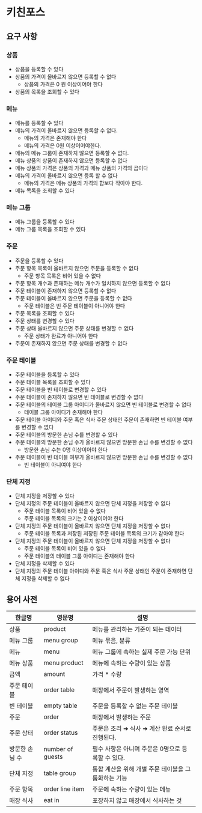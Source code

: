 # 키친포스

## 요구 사항

### 상품

- 상품을 등록할 수 있다
- 상품의 가격이 올바르지 않으면 등록할 수 없다
    - 상품의 가격은 0 원 이상이어야 한다
- 상품의 목록을 조회할 수 있다

### 메뉴

- 메뉴를 등록할 수 있다
- 메뉴의 가격이 올바르지 않으면 등록할 수 없다.
    - 메뉴의 가격은 존재해야 한다
    - 메뉴의 가격은 0원 이상이어야한다.
- 메뉴의 메뉴 그룹이 존재하지 않으면 등록할 수 없다.
- 메뉴 상품의 상품이 존재하지 않으면 등록할 수 없다
- 메뉴 상품의 가격은 상품의 가격과 메뉴 상품의 가격의 곱이다
- 메뉴의 가격이 올바르지 않으면 등록 할 수 없다
    - 메뉴의 가격은 메뉴 상품의 가격의 합보다 작아야 한다.
- 메뉴 목록을 조회할 수 있다

### 메뉴 그룹

- 메뉴 그룹을 등록할 수 있다
- 메뉴 그룹 목록을 조회할 수 있다

### 주문

- 주문을 등록할 수 있다
- 주문 항목 목록이 올바르지 않으면 주문을 등록할 수 없다
    - 주문 항목 목록은 비어 있을 수 없다
- 주문 항목 개수과 존재하는 메뉴 개수가 일치하지 않으면 등록할 수 없다
- 주문 테이블이 존재하지 않으면 등록할 수 없다
- 주문 테이블이 올바르지 않으면 주문을 등록할 수 없다
    - 주문 테이블은 빈 주문 테이블이 아니어야 한다
- 주문 목록을 조회할 수 있다
- 주문 상태를 변경할 수 있다
- 주문 상태 올바르지 않으면 주문 상태를 변경할 수 없다
    - 주문 상태가 완료가 아니어야 한다
- 주문이 존재하지 않으면 주문 상태를 변경할 수 없다

### 주문 테이블

- 주문 테이블을 등록할 수 있다
- 주문 테이블 목록을 조회할 수 있다
- 주문 테이블을 빈 테이블로 변경할 수 있다
- 주문 테이블이 존재하지 않으면 빈 테이블로 변경할 수 없다
- 주문 테이블의 테이블 그룹 아이디가 올바르지 않으면 빈 테이블로 변경할 수 없다
    - 테이블 그룹 아이디가 존재해야 한다
- 주문 테이블 아이디와 주문 혹은 식사 주문 상태인 주문이 존재하면 빈 테이블 여부를 변경할 수 없다
- 주문 테이블의 방문한 손님 수를 변경할 수 있다
- 주문 테이블의 방문한 손님 수가 올바르지 않으면 방문한 손님 수를 변경할 수 없다
    - 방문한 손님 수는 0명 이상이어야 한다
- 주문 테이블이 빈 테이블 여부가 올바르지 않으면 방문한 손님 수를 변경할 수 없다
    - 빈 테이블이 아니여야 한다

### 단체 지정

- 단체 지정을 저장할 수 있다
- 단체 지정의 주문 테이블이 올바르지 않으면 단체 지정을 저장할 수 없다
    - 주문 테이블 목록이 비어 있을 수 없다
    - 주문 테이블 목록의 크기는 2 이상이어야 한다
- 단체 지정의 주문 테이블이 올바르지 않으면 단체 지정을 저장할 수 없다
    - 주문 테이블 목록과 저장된 저장된 주문 테이블 목록의 크기가 같아야 한다
- 단체 지정의 주문 테이블이 올바르지 않으면 단체 지정을 저장할 수 없다
    - 주문 테이블 목록이 비어 있을 수 없다
    - 주문 테이블의 테이블 그룹 아이디는 존재해야 한다
- 단체 지정을 삭제할 수 있다
- 단체 지정의 주문 테이블 아이디와 주문 혹은 식사 주문 상태인 주문이 존재하면 단체 지정을 삭제할 수 없다

## 용어 사전

| 한글명 | 영문명 | 설명 |
| --- | --- | --- |
| 상품 | product | 메뉴를 관리하는 기준이 되는 데이터 |
| 메뉴 그룹 | menu group | 메뉴 묶음, 분류 |
| 메뉴 | menu | 메뉴 그룹에 속하는 실제 주문 가능 단위 |
| 메뉴 상품 | menu product | 메뉴에 속하는 수량이 있는 상품 |
| 금액 | amount | 가격 * 수량 |
| 주문 테이블 | order table | 매장에서 주문이 발생하는 영역 |
| 빈 테이블 | empty table | 주문을 등록할 수 없는 주문 테이블 |
| 주문 | order | 매장에서 발생하는 주문 |
| 주문 상태 | order status | 주문은 조리 ➜ 식사 ➜ 계산 완료 순서로 진행된다. |
| 방문한 손님 수 | number of guests | 필수 사항은 아니며 주문은 0명으로 등록할 수 있다. |
| 단체 지정 | table group | 통합 계산을 위해 개별 주문 테이블을 그룹화하는 기능 |
| 주문 항목 | order line item | 주문에 속하는 수량이 있는 메뉴 |
| 매장 식사 | eat in | 포장하지 않고 매장에서 식사하는 것 |
